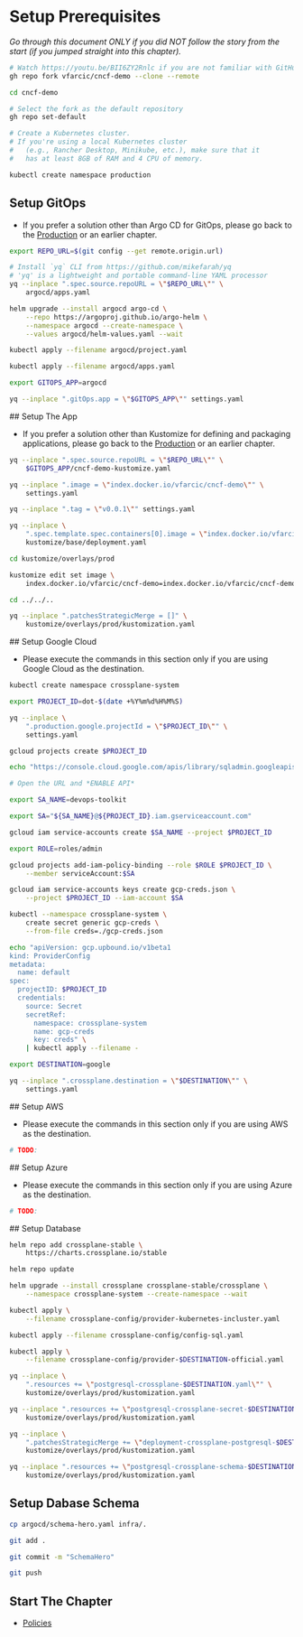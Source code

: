 # Setup Prerequisites

*Go through this document ONLY if you did NOT follow the story from the start (if you jumped straight into this chapter).*

```bash
# Watch https://youtu.be/BII6ZY2Rnlc if you are not familiar with GitHub CLI
gh repo fork vfarcic/cncf-demo --clone --remote

cd cncf-demo

# Select the fork as the default repository
gh repo set-default

# Create a Kubernetes cluster.
# If you're using a local Kubernetes cluster
#   (e.g., Rancher Desktop, Minikube, etc.), make sure that it
#   has at least 8GB of RAM and 4 CPU of memory.

kubectl create namespace production
```

## Setup GitOps

* If you prefer a solution other than Argo CD for GitOps, please go back to the [Production](prod.md) or an earlier chapter.

```bash
export REPO_URL=$(git config --get remote.origin.url)

# Install `yq` CLI from https://github.com/mikefarah/yq
# 'yq' is a lightweight and portable command-line YAML processor
yq --inplace ".spec.source.repoURL = \"$REPO_URL\"" \
    argocd/apps.yaml

helm upgrade --install argocd argo-cd \
    --repo https://argoproj.github.io/argo-helm \
    --namespace argocd --create-namespace \
    --values argocd/helm-values.yaml --wait

kubectl apply --filename argocd/project.yaml

kubectl apply --filename argocd/apps.yaml

export GITOPS_APP=argocd

yq --inplace ".gitOps.app = \"$GITOPS_APP\"" settings.yaml
```

## Setup The App

* If you prefer a solution other than Kustomize for defining and packaging applications, please go back to the [Production](prod.md) or an earlier chapter.

```bash
yq --inplace ".spec.source.repoURL = \"$REPO_URL\"" \
    $GITOPS_APP/cncf-demo-kustomize.yaml

yq --inplace ".image = \"index.docker.io/vfarcic/cncf-demo\"" \
    settings.yaml

yq --inplace ".tag = \"v0.0.1\"" settings.yaml

yq --inplace \
    ".spec.template.spec.containers[0].image = \"index.docker.io/vfarcic/cncf-demo\"" \
    kustomize/base/deployment.yaml

cd kustomize/overlays/prod

kustomize edit set image \
    index.docker.io/vfarcic/cncf-demo=index.docker.io/vfarcic/cncf-demo:v0.0.1

cd ../../..

yq --inplace ".patchesStrategicMerge = []" \
    kustomize/overlays/prod/kustomization.yaml
```

## Setup Google Cloud

* Please execute the commands in this section only if you are using Google Cloud as the destination.

```bash
kubectl create namespace crossplane-system

export PROJECT_ID=dot-$(date +%Y%m%d%H%M%S)

yq --inplace \
    ".production.google.projectId = \"$PROJECT_ID\"" \
    settings.yaml

gcloud projects create $PROJECT_ID

echo "https://console.cloud.google.com/apis/library/sqladmin.googleapis.com?project=$PROJECT_ID"

# Open the URL and *ENABLE API*

export SA_NAME=devops-toolkit

export SA="${SA_NAME}@${PROJECT_ID}.iam.gserviceaccount.com"

gcloud iam service-accounts create $SA_NAME --project $PROJECT_ID

export ROLE=roles/admin

gcloud projects add-iam-policy-binding --role $ROLE $PROJECT_ID \
    --member serviceAccount:$SA

gcloud iam service-accounts keys create gcp-creds.json \
    --project $PROJECT_ID --iam-account $SA

kubectl --namespace crossplane-system \
    create secret generic gcp-creds \
    --from-file creds=./gcp-creds.json

echo "apiVersion: gcp.upbound.io/v1beta1
kind: ProviderConfig
metadata:
  name: default
spec:
  projectID: $PROJECT_ID
  credentials:
    source: Secret
    secretRef:
      namespace: crossplane-system
      name: gcp-creds
      key: creds" \
    | kubectl apply --filename -

export DESTINATION=google

yq --inplace ".crossplane.destination = \"$DESTINATION\"" \
    settings.yaml
```

## Setup AWS

* Please execute the commands in this section only if you are using AWS as the destination.

```bash
# TODO:
```

## Setup Azure

* Please execute the commands in this section only if you are using Azure as the destination.

```bash
# TODO:
```

## Setup Database

```bash
helm repo add crossplane-stable \
    https://charts.crossplane.io/stable

helm repo update

helm upgrade --install crossplane crossplane-stable/crossplane \
    --namespace crossplane-system --create-namespace --wait

kubectl apply \
    --filename crossplane-config/provider-kubernetes-incluster.yaml

kubectl apply --filename crossplane-config/config-sql.yaml

kubectl apply \
    --filename crossplane-config/provider-$DESTINATION-official.yaml

yq --inplace \
    ".resources += \"postgresql-crossplane-$DESTINATION.yaml\"" \
    kustomize/overlays/prod/kustomization.yaml

yq --inplace ".resources += \"postgresql-crossplane-secret-$DESTINATION.yaml\"" \
    kustomize/overlays/prod/kustomization.yaml

yq --inplace \
    ".patchesStrategicMerge += \"deployment-crossplane-postgresql-$DESTINATION.yaml\"" \
    kustomize/overlays/prod/kustomization.yaml

yq --inplace ".resources += \"postgresql-crossplane-schema-$DESTINATION.yaml\"" \
    kustomize/overlays/prod/kustomization.yaml
```

## Setup Dabase Schema

```bash
cp argocd/schema-hero.yaml infra/.

git add .

git commit -m "SchemaHero"

git push
```

## Start The Chapter

* [Policies](../policies/README.md)